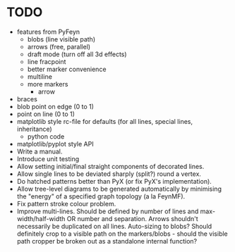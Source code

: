 # TODO

* features from PyFeyn
	* blobs (line visible path)
	* arrows (free, parallel)
	* draft mode (turn off all 3d effects)
	* line fracpoint
	* better marker convenience
	* multiline
	* more markers
		* arrow
* braces
* blob point on edge (0 to 1)
* point on line (0 to 1)
* matplotlib style rc-file for defaults (for all lines, special lines, inheritance)
	* python code
* matplotlib/pyplot style API
* Write a manual.
* Introduce unit testing
* Allow setting initial/final straight components of decorated lines.
* Allow single lines to be deviated sharply (split?) round a vertex.
* Do hatched patterns better than PyX (or fix PyX's implementation).
* Allow tree-level diagrams to be generated automatically by minimising the
  "energy" of a specified graph topology (a la FeynMF).
* Fix pattern stroke colour problem.
* Improve multi-lines. Should be defined by number of lines and
  max-width/half-width OR number and separation. Arrows shouldn't necessarily
  be duplicated on all lines. Auto-sizing to blobs?  Should definitely crop to
  a visible path on the markers/blobs - should the visible path cropper be
  broken out as a standalone internal function?
